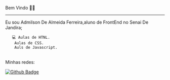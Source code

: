 Bem Vindo 🙋‍♂️

<hr>

Eu sou Admilson De Almeida Ferreira,aluno de FrontEnd no Senai De Jandira;
   
       💻 Aulas de HTNL.
        Aulas de CSS.
        Auls de Javascript.       
<br>
Minhas redes:

[![Github Badge](https://img.shields.io/badge/-Github-000?style=flat-square&logo=Github&logoColor=white&link=https://github.com/AdmilsonA)](https://github.com/AdmilsonA)




